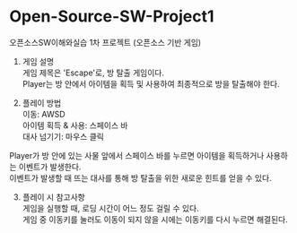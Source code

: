 # Open-Source-SW-Project1
오픈소스SW이해와실습 1차 프로젝트 (오픈소스 기반 게임)

1. 게임 설명  
 게임 제목은 'Escape'로, 방 탈출 게임이다.  
 Player는 방 안에서 아이템을 획득 및 사용하여 최종적으로 방을 탈출해야 한다.  

2. 플레이 방법  
 이동: AWSD  
 아이템 획득 & 사용: 스페이스 바  
 대사 넘기기: 마우스 클릭  

 Player가 방 안에 있는 사물 앞에서 스페이스 바를 누르면 아이템을 획득하거나 사용하는 이벤트가 발생한다.  
 이벤트가 발생할 때 뜨는 대사를 통해 방 탈출을 위한 새로운 힌트를 얻을 수 있다.  

3. 플레이 시 참고사항  
 게임을 실행할 때, 로딩 시간이 어느 정도 걸릴 수 있다.  
 게임 중 이동키를 눌러도 이동이 되지 않을 시에는 이동키를 다시 누르면 해결된다.  


